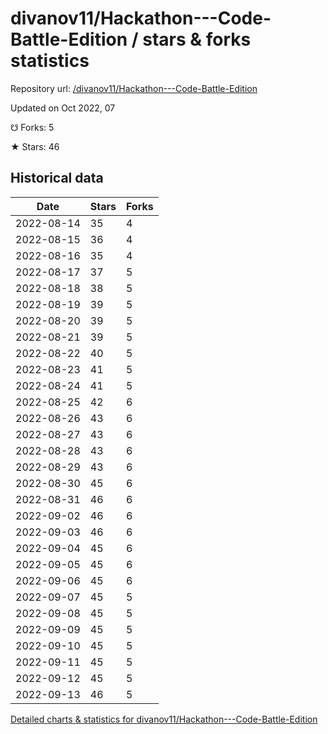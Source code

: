 # divanov11/Hackathon---Code-Battle-Edition / stars & forks statistics

Repository url: [/divanov11/Hackathon---Code-Battle-Edition](https://github.com/divanov11/Hackathon---Code-Battle-Edition)

Updated on Oct 2022, 07

☋ Forks: 5

★ Stars: 46

## Historical data
| Date | Stars | Forks |
|------|-------|-------|
| 2022-08-14 | 35 | 4 | 
| 2022-08-15 | 36 | 4 | 
| 2022-08-16 | 35 | 4 | 
| 2022-08-17 | 37 | 5 | 
| 2022-08-18 | 38 | 5 | 
| 2022-08-19 | 39 | 5 | 
| 2022-08-20 | 39 | 5 | 
| 2022-08-21 | 39 | 5 | 
| 2022-08-22 | 40 | 5 | 
| 2022-08-23 | 41 | 5 | 
| 2022-08-24 | 41 | 5 | 
| 2022-08-25 | 42 | 6 | 
| 2022-08-26 | 43 | 6 | 
| 2022-08-27 | 43 | 6 | 
| 2022-08-28 | 43 | 6 | 
| 2022-08-29 | 43 | 6 | 
| 2022-08-30 | 45 | 6 | 
| 2022-08-31 | 46 | 6 | 
| 2022-09-02 | 46 | 6 | 
| 2022-09-03 | 46 | 6 | 
| 2022-09-04 | 45 | 6 | 
| 2022-09-05 | 45 | 6 | 
| 2022-09-06 | 45 | 6 | 
| 2022-09-07 | 45 | 5 | 
| 2022-09-08 | 45 | 5 | 
| 2022-09-09 | 45 | 5 | 
| 2022-09-10 | 45 | 5 | 
| 2022-09-11 | 45 | 5 | 
| 2022-09-12 | 45 | 5 | 
| 2022-09-13 | 46 | 5 | 


[Detailed charts & statistics for divanov11/Hackathon---Code-Battle-Edition](https://reviewgithub.com/rep/divanov11/Hackathon---Code-Battle-Edition)
